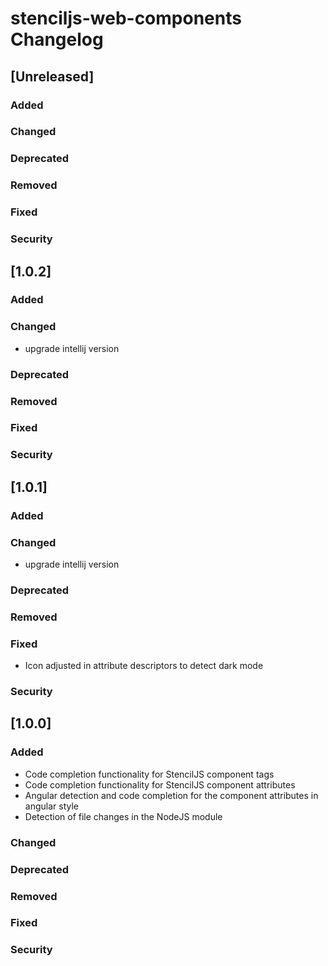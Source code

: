 <!-- Keep a Changelog guide -> https://keepachangelog.com -->

# stenciljs-web-components Changelog

## [Unreleased]
### Added

### Changed

### Deprecated

### Removed

### Fixed

### Security
## [1.0.2]
### Added

### Changed
- upgrade intellij version

### Deprecated

### Removed

### Fixed

### Security
## [1.0.1]
### Added

### Changed
- upgrade intellij version

### Deprecated

### Removed

### Fixed
- Icon adjusted in attribute descriptors to detect dark mode
### Security
## [1.0.0]
### Added
- Code completion functionality for StencilJS component tags
- Code completion functionality for StencilJS component attributes
- Angular detection and code completion for the component attributes in angular style
- Detection of file changes in the NodeJS module
### Changed

### Deprecated

### Removed

### Fixed

### Security
